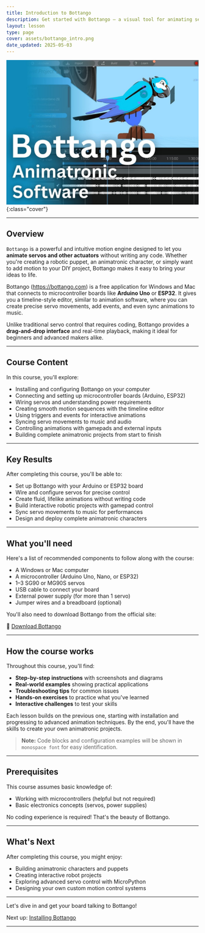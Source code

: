 ```yaml
---
title: Introduction to Bottango
description: Get started with Bottango – a visual tool for animating servos and bringing your robotic creations to life without writing code.
layout: lesson
type: page
cover: assets/bottango_intro.png
date_updated: 2025-05-03
---
```


![Cover](assets/cover.jpg){:class="cover"}

---

## Overview

`Bottango` is a powerful and intuitive motion engine designed to let you **animate servos and other actuators** without writing any code. Whether you're creating a robotic puppet, an animatronic character, or simply want to add motion to your DIY project, Bottango makes it easy to bring your ideas to life.

Bottango (<https://bottango.com>) is a free application for Windows and Mac that connects to microcontroller boards like **Arduino Uno** or **ESP32**. It gives you a timeline-style editor, similar to animation software, where you can create precise servo movements, add events, and even sync animations to music.

Unlike traditional servo control that requires coding, Bottango provides a **drag-and-drop interface** and real-time playback, making it ideal for beginners and advanced makers alike.

---

## Course Content

In this course, you'll explore:

- Installing and configuring Bottango on your computer
- Connecting and setting up microcontroller boards (Arduino, ESP32)
- Wiring servos and understanding power requirements
- Creating smooth motion sequences with the timeline editor
- Using triggers and events for interactive animations
- Syncing servo movements to music and audio
- Controlling animations with gamepads and external inputs
- Building complete animatronic projects from start to finish

---

## Key Results

After completing this course, you'll be able to:

- Set up Bottango with your Arduino or ESP32 board
- Wire and configure servos for precise control
- Create fluid, lifelike animations without writing code
- Build interactive robotic projects with gamepad control
- Sync servo movements to music for performances
- Design and deploy complete animatronic characters

---

## What you'll need

Here's a list of recommended components to follow along with the course:

- A Windows or Mac computer
- A microcontroller (Arduino Uno, Nano, or ESP32)
- 1–3 SG90 or MG90S servos
- USB cable to connect your board
- External power supply (for more than 1 servo)
- Jumper wires and a breadboard (optional)

You'll also need to download Bottango from the official site:

🔗 [Download Bottango](https://bottango.com)

---

## How the course works

Throughout this course, you'll find:

- **Step-by-step instructions** with screenshots and diagrams
- **Real-world examples** showing practical applications
- **Troubleshooting tips** for common issues
- **Hands-on exercises** to practice what you've learned
- **Interactive challenges** to test your skills

Each lesson builds on the previous one, starting with installation and progressing to advanced animation techniques. By the end, you'll have the skills to create your own animatronic projects.

> **Note:** Code blocks and configuration examples will be shown in `monospace font` for easy identification.

---

## Prerequisites

This course assumes basic knowledge of:

- Working with microcontrollers (helpful but not required)
- Basic electronics concepts (servos, power supplies)

No coding experience is required! That's the beauty of Bottango.

---

## What's Next

After completing this course, you might enjoy:

- Building animatronic characters and puppets
- Creating interactive robot projects
- Exploring advanced servo control with MicroPython
- Designing your own custom motion control systems

---

Let's dive in and get your board talking to Bottango!

Next up: [Installing Bottango](01_install.md)

---
